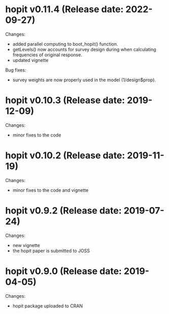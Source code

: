 # hopit v0.11.4 (Release date: 2022-09-27)

Changes:

-   added parallel computing to boot_hopit() function.
-   getLevels() now accounts for survey design during when calculating frequencies of original response.
-   updated vignette

Bug fixes:

-   survey weights are now properly used in the model (1/design\$prop).

# hopit v0.10.3 (Release date: 2019-12-09)

Changes:

-   minor fixes to the code

# hopit v0.10.2 (Release date: 2019-11-19)

Changes:

-   minor fixes to the code and vignette

# hopit v0.9.2 (Release date: 2019-07-24)

Changes:

-   new vignette
-   the hopit paper is submitted to JOSS

# hopit v0.9.0 (Release date: 2019-04-05)

Changes:

-   hopit package uploaded to CRAN
